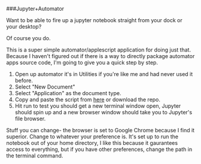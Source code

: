 ###Jupyter+Automator  

Want to be able to fire up a jupyter notebook straight from your dock or your desktop?  

Of course you do.  

This is a super simple automator/applescript application for doing just that.  Because I haven't figured out if there is a way to directly package automator apps source code, I'm going to give you a quick step by step.


1. Open up automator it's in Utilities if you're like me and had never used it before.
2. Select "New Document"
3. Select "Application" as the document type.
4. Copy and paste the script from [here](https://github.com/kmix27/jupyter_automator/blob/master/script.applescript) or download the repo.
5. Hit run to test  you should get a new terminal window open, Jupyter should spin up and a new browser window should take you to Jupyter's file browser.

Stuff you can change-  the browser is set to Google Chrome because I find it superior.  Change to whatever your preference is.  It's set up to run the notebook out of your home directory, I like this because it gaurantees access to everything,  but if you have other preferences, change the path in the terminal command.  

